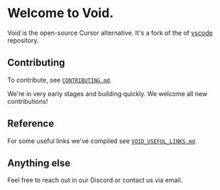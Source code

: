 # Welcome to Void.


Void is the open-source Cursor alternative. It's a fork of the of [vscode](https://github.com/microsoft/vscode) repository.



## Contributing

To contribute, see [`CONTRIBUTING.md`](https://github.com/voideditor/void/blob/main/CONTRIBUTING.md).

We're in very early stages and building quickly. We welcome all new contributions!

## Reference
For some useful links we've compiled see [`VOID_USEFUL_LINKS.md`](https://github.com/voideditor/void/blob/main/VOID_USEFUL_LINKS.md).

## Anything else
Feel free to reach out in our Discord or contact us via email.


